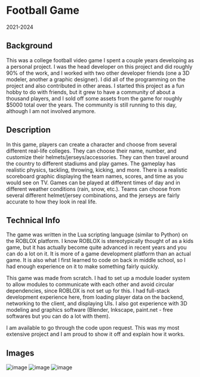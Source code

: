 # Football Game
2021-2024

## Background
This was a college football video game I spent a couple years developing as a personal project. I was the head developer on this project and did roughly 90% of the work, and I worked with two other developer friends (one a 3D modeler, another a graphic designer). 
I did all of the programming on the project and also contributed in other areas. I started this project as a fun hobby to do with friends, but it grew to have a community of about a thousand players, and I sold off some assets from the game for roughly $5000 total over the years.
The community is still running to this day, although I am not involved anymore.

## Description
In this game, players can create a character and choose from several different real-life colleges. They can choose their name, number, and customize their helmets/jerseys/accessories. They can then travel around the country to different stadiums and play games.
The gameplay has realistic physics, tackling, throwing, kicking, and more. There is a realistic scoreboard graphic displaying the team names, scores, and time as you would see on TV. Games can be played at different times of day and in different weather conditions (rain, snow, etc.). 
Teams can choose from several different helmet/jersey combinations, and the jerseys are fairly accurate to how they look in real life.

## Technical Info
The game was written in the Lua scripting language (similar to Python) on the ROBLOX platform. I know ROBLOX is stereotypically thought of as a kids game, but it has actually become quite advanced in recent years and you can do a lot on it. 
It is more of a game development platform than an actual game. It is also what I first learned to code on back in middle school, so I had enough experience on it to make something fairly quickly. 

This game was made from scratch. I had to set up a module loader system to allow modules to communicate with each other and avoid circular dependencies, since ROBLOX is not set up for this. I had full-stack development experience here, from loading player data on the backend,
networking to the client, and displaying UIs. I also got experience with 3D modeling and graphics software (Blender, Inkscape, paint.net - free softwares but you can do a lot with them). 

I am available to go through the code upon request. This was my most extensive project and I am proud to show it off and explain how it works.

## Images
![image](https://github.com/jpohlabel/portfolio/assets/113477103/d5142746-894c-4675-b2e0-d493b1b825ba)
![image](https://github.com/jpohlabel/portfolio/assets/113477103/8fd2703f-0880-402a-8199-e5be20e94589)
![image](https://github.com/jpohlabel/portfolio/assets/113477103/ec229768-8e63-4bba-82a9-49efa33732a0)

